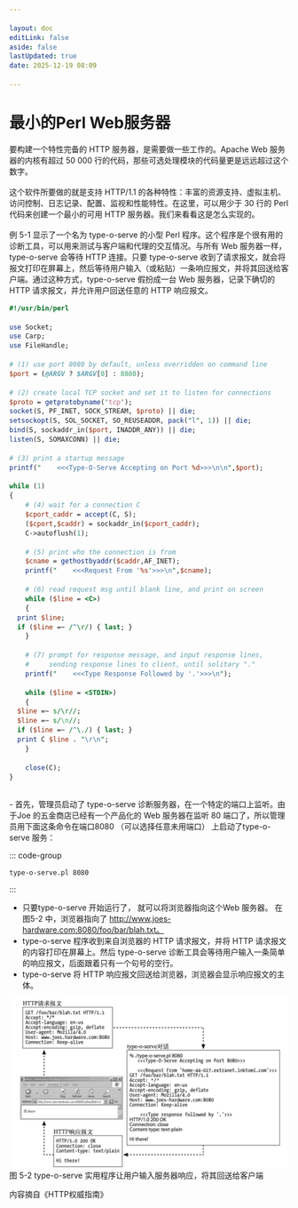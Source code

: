 ```yaml
---

layout: doc
editLink: false
aside: false
lastUpdated: true
date: 2025-12-19 08:09

---
```


# 最小的Perl Web服务器

要构建一个特性完备的 HTTP 服务器，是需要做一些工作的。Apache Web 服务器的内核有超过 50 000 行的代码，那些可选处理模块的代码量更是远远超过这个数字。<br><br>
这个软件所要做的就是支持 HTTP/1.1 的各种特性：<sapn class="marker-text-highlight">丰富的资源支持、虚拟主机、访问控制、日志记录、配置、监视和性能特性</sapn>。在这里，可以用少于 30 行的 Perl 代码来创建一个最小的可用 HTTP 服务器。我们来看看这是怎么实现的。<br><br>
例 5-1 显示了一个名为 type-o-serve 的小型 Perl 程序。这个程序是个很有用的诊断工具，可以用来测试与客户端和代理的交互情况。与所有 Web 服务器一样，type-o-serve 会等待 HTTP 连接。只要 type-o-serve 收到了请求报文，就会将报文打印在屏幕上，然后等待用户输入（或粘贴）一条响应报文，并将其回送给客户端。通过这种方式，<sapn class="marker-evy">type-o-serve 假扮成一台 Web 服务器，记录下确切的 HTTP 请求报文</sapn>，并允许用户回送任意的 HTTP 响应报文。

```perl
#!/usr/bin/perl

use Socket;
use Carp;
use FileHandle;

# (1) use port 8080 by default, unless overridden on command line
$port = (@ARGV ? $ARGV[0] : 8080);

# (2) create local TCP socket and set it to listen for connections
$proto = getprotobyname('tcp');
socket(S, PF_INET, SOCK_STREAM, $proto) || die;
setsockopt(S, SOL_SOCKET, SO_REUSEADDR, pack("l", 1)) || die;
bind(S, sockaddr_in($port, INADDR_ANY)) || die;
listen(S, SOMAXCONN) || die;

# (3) print a startup message
printf("    <<<Type-O-Serve Accepting on Port %d>>>\n\n",$port);

while (1)
{
    # (4) wait for a connection C
    $cport_caddr = accept(C, S);
    ($cport,$caddr) = sockaddr_in($cport_caddr);
    C->autoflush(1);

    # (5) print who the connection is from
    $cname = gethostbyaddr($caddr,AF_INET);
    printf("    <<<Request From '%s'>>>\n",$cname);

    # (6) read request msg until blank line, and print on screen
    while ($line = <C>)
    {
  print $line;
  if ($line =~ /^\r/) { last; }
    }

    # (7) prompt for response message, and input response lines,
    #     sending response lines to client, until solitary "."
    printf("    <<<Type Response Followed by '.'>>>\n");

    while ($line = <STDIN>)
    {
  $line =~ s/\r//;
  $line =~ s/\n//;
  if ($line =~ /^\./) { last; }
  print C $line . "\r\n";
    }

    close(C);
}

```

<br>
- 首先，管理员启动了 type-o-serve 诊断服务器，在一个特定的端口上监听。由于Joe 的五金商店已经有一个产品化的 Web 服务器在监听 80 端口了，所以管理员用下面这条命令在端口8080 （可以选择任意未用端口） 上启动了type-o-serve 服务：<br>

::: code-group
```shell [sh]
type-o-serve.pl 8080
```
:::

- 只要type-o-serve 开始运行了， 就可以将浏览器指向这个Web 服务器。 在图5-2 中，浏览器指向了 http://www.joes-hardware.com:8080/foo/bar/blah.txt。
- type-o-serve 程序收到来自浏览器的 HTTP 请求报文，并将 HTTP 请求报文的内容打印在屏幕上。然后 type-o-serve 诊断工具会等待用户输入一条简单的响应报文，后面跟着只有一个句号的空行。
- type-o-serve 将 HTTP 响应报文回送给浏览器，浏览器会显示响应报文的主体。

![](./screenshot-1-1.jpg)
图 5-2 type-o-serve <sapn class="marker-text">实用程序让用户输入服务器响应，将其回送给客户端</sapn>

内容摘自《HTTP权威指南》
